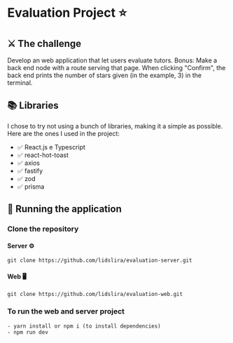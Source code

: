 # Evaluation Project ⭐
 

## ⚔️ The challenge

Develop an web application that let users evaluate tutors. Bonus: Make a back end node with a route serving that page. When clicking "Confirm", the back end prints the number of stars given (in the example, 3) in the terminal.
<br>

## 📚 Libraries

I chose to try not using a bunch of libraries, making it a simple as possible. Here are the ones I used in the project:

- ✅ React.js e Typescript
- ✅ react-hot-toast
- ✅ axios
- ✅ fastify
- ✅ zod
- ✅ prisma


## 🏃 Running the application

### Clone the repository 

#### Server ⚙️
```
git clone https://github.com/lidslira/evaluation-server.git
```

#### Web  🖥️ 
```
git clone https://github.com/lidslira/evaluation-web.git
```

### To run the web and server project

```
- yarn install or npm i (to install dependencies)
- npm run dev
```


